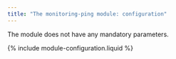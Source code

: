 ```yaml
---
title: "The monitoring-ping module: configuration"
---
```


The module does not have any mandatory parameters.

{% include module-configuration.liquid %}
